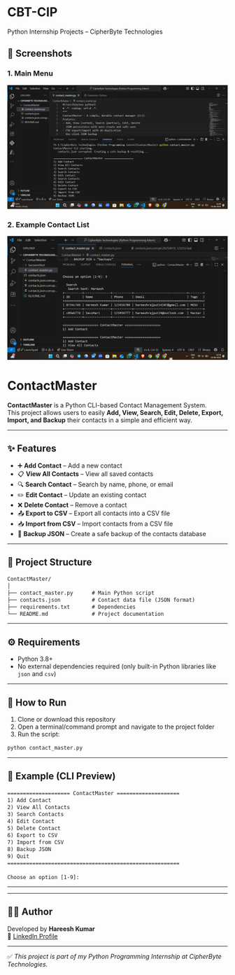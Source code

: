 # CBT-CIP
Python Internship Projects – CipherByte Technologies

## 📸 Screenshots
### 1. Main Menu
![Main Menu](Secreenshot/1.png)

### 2. Example Contact List
![Contact List](Secreenshot/2.png)

# ContactMaster

**ContactMaster** is a Python CLI-based Contact Management System.  
This project allows users to easily **Add, View, Search, Edit, Delete, Export, Import, and Backup** their contacts in a simple and efficient way.  

---

## ✨ Features
- ➕ **Add Contact** – Add a new contact  
- 📋 **View All Contacts** – View all saved contacts  
- 🔍 **Search Contact** – Search by name, phone, or email  
- ✏️ **Edit Contact** – Update an existing contact  
- ❌ **Delete Contact** – Remove a contact  
- 📤 **Export to CSV** – Export all contacts into a CSV file  
- 📥 **Import from CSV** – Import contacts from a CSV file  
- 💾 **Backup JSON** – Create a safe backup of the contacts database  

---

## 📂 Project Structure
```
ContactMaster/
│
├── contact_master.py      # Main Python script
├── contacts.json          # Contact data file (JSON format)
├── requirements.txt       # Dependencies
└── README.md              # Project documentation
```

---

## ⚙️ Requirements
- Python 3.8+  
- No external dependencies required (only built-in Python libraries like `json` and `csv`)  

---

## 🚀 How to Run
1. Clone or download this repository  
2. Open a terminal/command prompt and navigate to the project folder  
3. Run the script:  

```bash
python contact_master.py
```

---

## 📝 Example (CLI Preview)
```
==================== ContactMaster ====================
1) Add Contact
2) View All Contacts
3) Search Contacts
4) Edit Contact
5) Delete Contact
6) Export to CSV
7) Import from CSV
8) Backup JSON
9) Quit
=======================================================

Choose an option [1-9]:
```

---



---

## 👨‍💻 Author
Developed by **Hareesh Kumar**  
📌 [LinkedIn Profile](https://www.linkedin.com/in/hareesh-kumar-02045a339/)  

---

✅ *This project is part of my Python Programming Internship at CipherByte Technologies.*  
